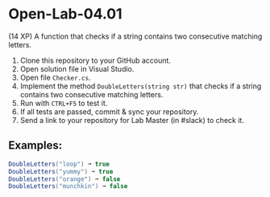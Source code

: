 # Open-Lab-04.01
(14 XP) A function that checks if a string contains two consecutive matching letters.

1. Clone this repository to your GitHub account.
2. Open solution file in Visual Studio.
3. Open file `Checker.cs`.
4. Implement the method `DoubleLetters(string str)` that checks if a string contains two consecutive matching letters.
5. Run with `CTRL+F5` to test it.
6. If all tests are passed, commit & sync your repository.
7. Send a link to your repository for Lab Master (in #slack) to check it.

## Examples: 
```C#
DoubleLetters("loop") ➞ true
DoubleLetters("yummy") ➞ true
DoubleLetters("orange") ➞ false
DoubleLetters("munchkin") ➞ false
```
